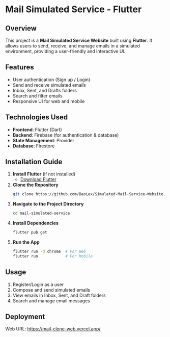# Mail Simulated Service - Flutter

## Overview
This project is a **Mail Simulated Service Website** built using **Flutter**. It allows users to send, receive, and manage emails in a simulated environment, providing a user-friendly and interactive UI.

## Features
- User authentication (Sign up / Login)
- Send and receive simulated emails
- Inbox, Sent, and Drafts folders
- Search and filter emails
- Responsive UI for web and mobile

## Technologies Used
- **Frontend**: Flutter (Dart)
- **Backend**: Firebase (for authentication & database)
- **State Management**: Provider 
- **Database**: Firestore

## Installation Guide
1. **Install Flutter** (if not installed)
   - [Download Flutter](https://flutter.dev/docs/get-started/install)
2. **Clone the Repository**
   ```bash
   git clone https://github.com/BaoLex/Simulated-Mail-Service-Website.git
   ```
3. **Navigate to the Project Directory**
   ```bash
   cd mail-simulated-service
   ```
4. **Install Dependencies**
   ```bash
   flutter pub get
   ```
5. **Run the App**
   ```bash
   flutter run -d chrome  # For Web
   flutter run            # For Mobile
   ```

## Usage
1. Register/Login as a user
2. Compose and send simulated emails
3. View emails in Inbox, Sent, and Draft folders
4. Search and manage email messages

## Deployment
Web URL: https://mail-clone-web.vercel.app/

